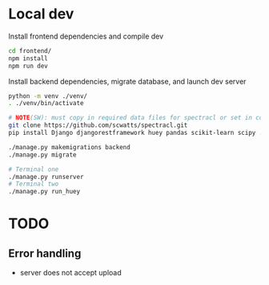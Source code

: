 # Local dev
Install frontend dependencies and compile dev
```bash
cd frontend/
npm install
npm run dev
```

Install backend dependencies, migrate database, and launch dev server
```bash
python -m venv ./venv/
. ./venv/bin/activate

# NOTE(SW): must copy in required data files for spectracl or set in config/settings.py
git clone https://github.com/scwatts/spectracl.git
pip install Django djangorestframework huey pandas scikit-learn scipy ./spectracl/

./manage.py makemigrations backend
./manage.py migrate

# Terminal one
./manage.py runserver
# Terminal two
./manage.py run_huey
```

# TODO
## Error handling
* server does not accept upload
